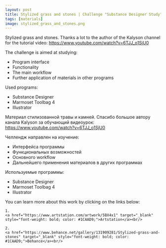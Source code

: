 ```yaml
---
layout: post 
title: Stylized grass and stones | Challenge "Substance Designer Study" (2/30)
tags: [materials]
image: stylized_grass_and_stones.png
---
```


<!--more-->

Stylized grass and stones. Thanks a lot to the author of the Kalyson channel for the tutorial video: 
<a href="https://www.youtube.com/watch?v=6TJJ_o1SjU0" target="_blank" style="font-weight: bold; color: #1CAAD9;">https://www.youtube.com/watch?v=6TJJ_o1SjU0</a><br/>

The challenge is aimed at studying:
- Program interface
- Functionality
- The main workflow
- Further application of materials in other programs

Used programs:
- Substance Designer
- Marmoset Toolbag 4
- Illustrator

Материал стилизованной травы и камней. Спасибо большое автору канала Kalyson за обучающий видеоурок: 
<a href="https://www.youtube.com/watch?v=6TJJ_o1SjU0" target="_blank" style="font-weight: bold; color: #1CAAD9;">https://www.youtube.com/watch?v=6TJJ_o1SjU0</a><br/>

Челлендж направлен на изучение:
- Интерфейса программы
- Функциональных возможностей
- Основного workflow
- Дальнейшего применения материалов в других программах

Используемые программы:
- Substance Designer
- Marmoset Toolbag 4
- Illustrator

You can learn more about this work by clicking on the links below: <br/>

<div>
<!--
	1.
    <a href="https://www.artstation.com/artwork/1nB3wq" target="_blank" style="font-weight: bold; color: #1CAAD9;">Artstation</a><br/>
-->
	
	1.
	<a href="https://www.artstation.com/artwork/5BX4x1" target="_blank" style="font-weight: bold; color: #1CAAD9;">Artstation</a><br/>	

	2.
	<a href="https://www.behance.net/gallery/131909281/Stylized-grass-and-stones" target="_blank" style="font-weight: bold; color: #1CAAD9;">Behance</a><br/>
<!--
	4.
	<a href="https://sketchfab.com/3d-models/sci-fi-knife-5e861cecc971491d8920a2b1fa09f896" target="_blank" style="font-weight: bold; color: #1CAAD9;">Sketchfab</a><br/>	
	5.
	<a href="https://assetstore.unity.com/packages/3d/props/weapons/sci-fi-knife-pbr-142685" target="_blank" style="font-weight: bold; color: #1CAAD9;">Unity asset store</a>
-->	
</div>
